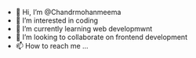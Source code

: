 - 👋 Hi, I’m @Chandrmohanmeema
- 👀 I’m interested in coding
- 🌱 I’m currently learning web developmwnt
- 💞️ I’m looking to collaborate on frontend development
- 📫 How to reach me ...

<!---
Chandrmohanmeema/Chandrmohanmeema is a ✨ special ✨ repository because its `README.md` (this file) appears on your GitHub profile.
You can click the Preview link to take a look at your changes.
--->
